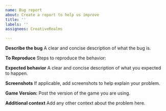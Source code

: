 ```yaml
---
name: Bug report
about: Create a report to help us improve
title: ''
labels: ''
assignees: CreativeRealms

---
```


**Describe the bug**
A clear and concise description of what the bug is.

**To Reproduce**
Steps to reproduce the behavior:

**Expected behavior**
A clear and concise description of what you expected to happen.

**Screenshots**
If applicable, add screenshots to help explain your problem.

**Game Version:**
Post the version of the game you are using.

**Additional context**
Add any other context about the problem here.
